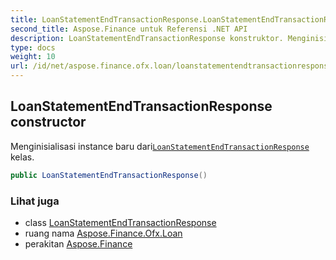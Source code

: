 ```yaml
---
title: LoanStatementEndTransactionResponse.LoanStatementEndTransactionResponse
second_title: Aspose.Finance untuk Referensi .NET API
description: LoanStatementEndTransactionResponse konstruktor. Menginisialisasi instance baru dariLoanStatementEndTransactionResponse kelas.
type: docs
weight: 10
url: /id/net/aspose.finance.ofx.loan/loanstatementendtransactionresponse/loanstatementendtransactionresponse/
---
```

## LoanStatementEndTransactionResponse constructor

Menginisialisasi instance baru dari[`LoanStatementEndTransactionResponse`](../) kelas.

```csharp
public LoanStatementEndTransactionResponse()
```

### Lihat juga

* class [LoanStatementEndTransactionResponse](../)
* ruang nama [Aspose.Finance.Ofx.Loan](../../loanstatementendtransactionresponse/)
* perakitan [Aspose.Finance](../../../)


